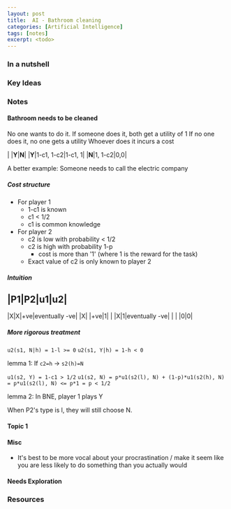 ```yaml
---
layout: post
title:  AI - Bathroom cleaning
categories: [Artificial Intelligence]
tags: [notes]
excerpt: <todo>
---
```


### In a nutshell

### Key Ideas

### Notes
#### Bathroom needs to be cleaned
No one wants to do it.
If someone does it, both get a utility of 1
If no one does it, no one gets a utility
Whoever does it incurs a cost

| |**Y**|**N**|
|**Y**|1-c1, 1-c2|1-c1, 1|
|**N**|1, 1-c2|0,0|

A better example: Someone needs to call the electric company

##### Cost structure
- For player 1
  - 1-c1 is known
  - c1 < 1/2
  - c1 is common knowledge
- For player 2
  - c2 is low with probability < 1/2
  - c2 is high with probability 1-p
    - cost is more than '1' (where 1 is the reward for the task)
  - Exact value of c2 is only known to player 2

##### Intuition
|P1|P2|u1|u2|
-------------
|X|X|+ve|eventually -ve|
|X| |+ve|1|
| |X|1|eventually -ve|
| | |0|0|


##### More rigorous treatment
`u2(s1, N|h) = 1-l >= 0`
`u2(s1, Y|h) = 1-h < 0`

lemma 1: If `c2=h` -> `s2(h)=N`

`u1(s2, Y) = 1-c1 > 1/2`
`u1(s2, N) = p*u1(s2(l), N) + (1-p)*u1(s2(h), N) = p*u1(s2(l), N) <= p*1 = p < 1/2`

lemma 2: In BNE, player 1 plays Y

When P2's type is l, they will still choose N.

#### Topic 1

#### Misc
- It's best to be more vocal about your procrastination / make it seem like you are less likely to do something than you actually would

#### Needs Exploration

### Resources
